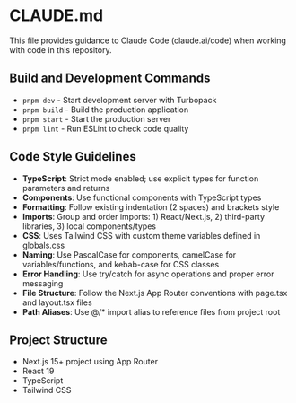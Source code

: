 # CLAUDE.md

This file provides guidance to Claude Code (claude.ai/code) when working with code in this repository.

## Build and Development Commands
- `pnpm dev` - Start development server with Turbopack
- `pnpm build` - Build the production application
- `pnpm start` - Start the production server
- `pnpm lint` - Run ESLint to check code quality

## Code Style Guidelines
- **TypeScript**: Strict mode enabled; use explicit types for function parameters and returns
- **Components**: Use functional components with TypeScript types
- **Formatting**: Follow existing indentation (2 spaces) and brackets style
- **Imports**: Group and order imports: 1) React/Next.js, 2) third-party libraries, 3) local components/types
- **CSS**: Uses Tailwind CSS with custom theme variables defined in globals.css
- **Naming**: Use PascalCase for components, camelCase for variables/functions, and kebab-case for CSS classes
- **Error Handling**: Use try/catch for async operations and proper error messaging
- **File Structure**: Follow the Next.js App Router conventions with page.tsx and layout.tsx files
- **Path Aliases**: Use @/* import alias to reference files from project root

## Project Structure
- Next.js 15+ project using App Router
- React 19
- TypeScript
- Tailwind CSS